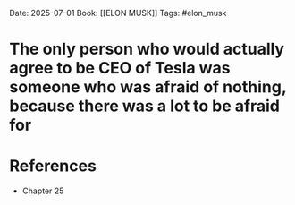 Date: 2025-07-01
Book: [[ELON MUSK]]
Tags: #elon_musk 
# The only person who would actually agree to be CEO of Tesla was someone who was afraid of nothing, because there was a lot to be afraid for



# References
- Chapter 25